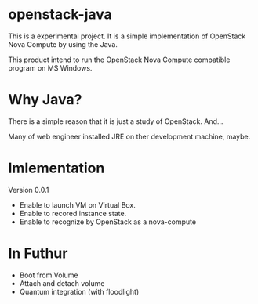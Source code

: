 openstack-java
==============

This is a experimental project. It is a simple implementation of OpenStack Nova Compute by using the Java.

This product intend to run the OpenStack Nova Compute compatible program on MS Windows.

Why Java? 
=========

There is a simple reason that it is just a study of OpenStack. And...

Many of web engineer installed JRE on ther development machine, maybe.

Imlementation
==============

Version 0.0.1

* Enable to launch VM on Virtual Box.
* Enable to recored instance state.
* Enable to recognize by OpenStack as a nova-compute

In Futhur
=========

* Boot from Volume
* Attach and detach volume
* Quantum integration (with floodlight)
